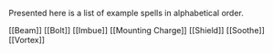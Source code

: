 Presented here is a list of example spells in alphabetical order.

[[Beam]]
[[Bolt]]
[[Imbue]]
[[Mounting Charge]]
[[Shield]]
[[Soothe]]
[[Vortex]]